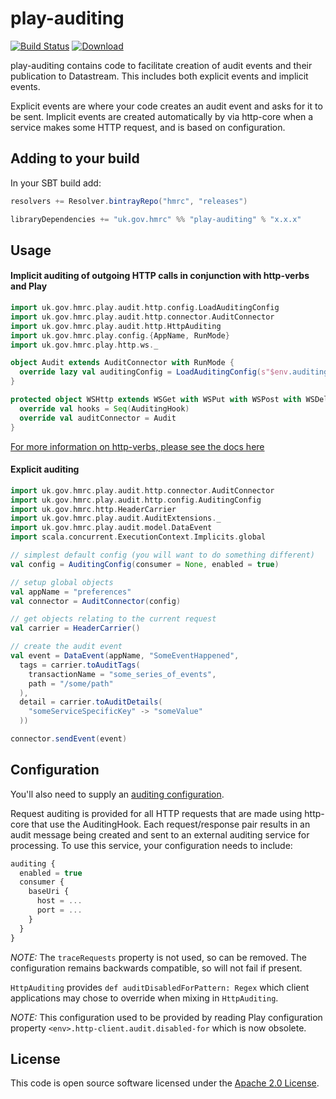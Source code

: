 # play-auditing

[![Build Status](https://travis-ci.org/hmrc/play-auditing.svg?branch=master)](https://travis-ci.org/hmrc/play-auditing) [ ![Download](https://api.bintray.com/packages/hmrc/releases/play-auditing/images/download.svg) ](https://bintray.com/hmrc/releases/play-auditing/_latestVersion)

play-auditing contains code to facilitate creation of audit events and their publication to Datastream. This includes both explicit events and implicit events.

Explicit events are where your code creates an audit event and asks for it to be sent. Implicit events are created automatically by via http-core when a service makes some HTTP request, and is based on configuration.

## Adding to your build

In your SBT build add:

```scala
resolvers += Resolver.bintrayRepo("hmrc", "releases")

libraryDependencies += "uk.gov.hmrc" %% "play-auditing" % "x.x.x"
```

## Usage

#### Implicit auditing of outgoing HTTP calls in conjunction with http-verbs and Play

```scala
import uk.gov.hmrc.play.audit.http.config.LoadAuditingConfig
import uk.gov.hmrc.play.audit.http.connector.AuditConnector
import uk.gov.hmrc.play.audit.http.HttpAuditing
import uk.gov.hmrc.play.config.{AppName, RunMode}
import uk.gov.hmrc.play.http.ws._

object Audit extends AuditConnector with RunMode {
  override lazy val auditingConfig = LoadAuditingConfig(s"$env.auditing")
}

protected object WSHttp extends WSGet with WSPut with WSPost with WSDelete with WSPatch with AppName with RunMode with HttpAuditing {
  override val hooks = Seq(AuditingHook)
  override val auditConnector = Audit
}
```

[For more information on http-verbs, please see the docs here](http://github.com/hmrc/http-verbs)

#### Explicit auditing
```scala
import uk.gov.hmrc.play.audit.http.connector.AuditConnector
import uk.gov.hmrc.play.audit.http.config.AuditingConfig
import uk.gov.hmrc.http.HeaderCarrier
import uk.gov.hmrc.play.audit.AuditExtensions._
import uk.gov.hmrc.play.audit.model.DataEvent
import scala.concurrent.ExecutionContext.Implicits.global

// simplest default config (you will want to do something different)
val config = AuditingConfig(consumer = None, enabled = true)

// setup global objects
val appName = "preferences"
val connector = AuditConnector(config)

// get objects relating to the current request
val carrier = HeaderCarrier()

// create the audit event
val event = DataEvent(appName, "SomeEventHappened",
  tags = carrier.toAuditTags(
    transactionName = "some_series_of_events",
    path = "/some/path"
  ),
  detail = carrier.toAuditDetails(
    "someServiceSpecificKey" -> "someValue"
  ))

connector.sendEvent(event)
```

## Configuration

You'll also need to supply an [auditing configuration](#configuration).

Request auditing is provided for all HTTP requests that are made using http-core that use the AuditingHook. Each request/response pair results in an audit message being created and sent to an external auditing service for processing.  To use this service, your configuration needs to include:

```javascript
auditing {
  enabled = true
  consumer {
    baseUri {
      host = ...
      port = ...
    }
  }
}
```

_NOTE:_ The ```traceRequests``` property is not used, so can be removed. The configuration remains backwards compatible, so will not fail if present.

```HttpAuditing``` provides ```def auditDisabledForPattern: Regex``` which client applications may chose to override when mixing in ```HttpAuditing```.

_NOTE:_ This configuration used to be provided by reading Play configuration property ```<env>.http-client.audit.disabled-for``` which is now obsolete.

## License ##

This code is open source software licensed under the [Apache 2.0 License]("http://www.apache.org/licenses/LICENSE-2.0.html").
    
